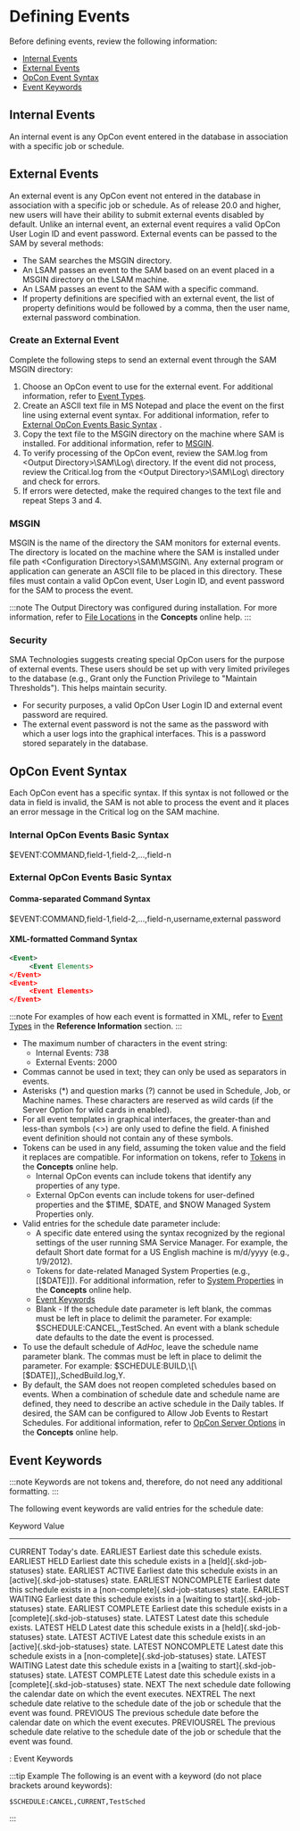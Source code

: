 # Defining Events

Before defining events, review the following information:

- [Internal Events](#Internal)
- [External Events](#External)
- [OpCon Event Syntax](#OpCon)
- [Event Keywords](#Event)

## Internal Events

An internal event is any OpCon event entered in the database in association with a specific job or schedule.

## External Events

An external event is any OpCon event not
entered in the database in association with a specific job or schedule.
As of release 20.0 and higher, new users will have their ability to
submit external events disabled by default. Unlike an internal event, an
external event requires a valid OpCon User
Login ID and event password. External events can be passed to the SAM by
several methods:

- The SAM searches the MSGIN directory.
- An LSAM passes an event to the SAM based on an event placed in a MSGIN directory on the LSAM machine.
- An LSAM passes an event to the SAM with a specific command.
- If property definitions are specified with an external event, the
    list of property definitions would be followed by a comma, then the
    user name, external password combination.

### Create an External Event

Complete the following steps to send an external event through the SAM
MSGIN directory:

1. Choose an OpCon event to use for the external event. For additional information, refer to [Event Types](./types.md).
2. Create an ASCII text file in MS Notepad and place the event on the
    first line using external event syntax. For additional information,
    refer to [External OpCon Events Basic Syntax](#External2)
    .
3. Copy the text file to the MSGIN directory on the machine where SAM
    is installed. For additional information, refer to
    [MSGIN](#MSGIN).
4. To verify processing of the OpCon event,
    review the SAM.log from <Output Directory\>\\SAM\\Log\\ directory.
    If the event did not process, review the Critical.log from the <Output Directory\>\\SAM\\Log\\ directory and check for errors.
5. If errors were detected, make the required changes to the text file
    and repeat Steps 3 and 4.

### MSGIN

MSGIN is the name of the directory the SAM monitors for external events.
The directory is located on the machine where the SAM is installed under
file path <Configuration Directory\>\\SAM\\MSGIN\\. Any external
program or application can generate an ASCII file to be placed in this
directory. These files must contain a valid
OpCon event, User Login ID, and event
password for the SAM to process the event.

:::note
The Output Directory was configured during installation. For more information, refer to [File Locations](../file-locations.md) in the **Concepts** online help.
:::

### Security

SMA Technologies suggests creating special OpCon users for the purpose of external
events. These users should be set up with very limited privileges to the
database (e.g., Grant only the Function Privilege to "Maintain
Thresholds"). This helps maintain security.

- For security purposes, a valid OpCon User
    Login ID and external event password are required.
- The external event password is not the same as the password with
    which a user logs into the graphical interfaces. This is a password
    stored separately in the database.

## OpCon Event Syntax

Each OpCon event has a specific syntax. If this syntax is not followed
or the data in field is invalid, the SAM is not able to process the
event and it places an error message in the Critical log on the SAM
machine.

### Internal OpCon Events Basic Syntax

$EVENT:COMMAND,field-1,field-2,\...,field-n

### External OpCon Events Basic Syntax

#### Comma-separated Command Syntax

$EVENT:COMMAND,field-1,field-2,\...,field-n,username,external password

#### XML-formatted Command Syntax

```xml
<Event>
     <Event Elements>
</Event>
<Event>
     <Event Elements>
</Event>
```

:::note
For examples of how each event is formatted in XML, refer to [Event Types](./types.md) in the **Reference Information** section.
:::

- The maximum number of characters in the event string:
  - Internal Events: 738
  - External Events: 2000
- Commas cannot be used in text; they can only be used as separators
    in events.
- Asterisks (\*) and question marks (?) cannot be used in Schedule,
    Job, or Machine names. These characters are reserved as wild cards
    (if the Server Option for wild cards in enabled).
- For all event templates in graphical interfaces, the greater-than
    and less-than symbols (\<\>) are only used to define the field. A
    finished event definition should not contain any of these symbols.
- Tokens can be used in any field, assuming the token value and the
    field it replaces are compatible. For information on tokens, refer
    to
    [Tokens](../objects/using-properties.md#Tokens)
     in the **Concepts** online help.
  - Internal OpCon events can include
        tokens that identify any properties of any type.
  - External OpCon events can include
        tokens for user-defined properties and the $TIME, $DATE, and
        $NOW Managed System Properties only.
- Valid entries for the schedule date parameter include:
  - A specific date entered using the syntax recognized by the
        regional settings of the user running SMA Service Manager. For
        example, the default Short date format for a US English machine
        is m/d/yyyy (e.g., 1/9/2012).
  - Tokens for date-related Managed System Properties (e.g.,
        \[\[$DATE\]\]). For additional information, refer to [System Properties](../objects/properties.md#System) in
        the **Concepts** online help.
  - [Event Keywords](#Event)
  - Blank - If the schedule date parameter is left blank, the commas
        must be left in place to delimit the parameter. For example:
        $SCHEDULE:CANCEL,,TestSched. An event with a blank
        schedule date defaults to the date the event is processed.
- To use the default schedule of *AdHoc*, leave the schedule name
    parameter blank. The commas must be left in place to delimit the
    parameter. For example:
    $SCHEDULE:BUILD,\[\[$DATE\]\],,SchedBuild.log,Y.
- By default, the SAM does not reopen completed schedules based on
    events. When a combination of schedule date and schedule name are
    defined, they need to describe an active schedule in the Daily
    tables. If desired, the SAM can be configured to Allow Job Events to
    Restart Schedules. For additional information, refer to [OpCon Server Options](../administration/server-options.md)
     in the **Concepts** online help.

## Event Keywords

:::note
Keywords are not tokens and, therefore, do not need any additional formatting.
:::

The following event keywords are valid entries for the schedule date:

  Keyword                Value
  ---------------------- -----------------------------------------------------------------------------------------------------------
  CURRENT                Today\'s date.
  EARLIEST               Earliest date this schedule exists.
  EARLIEST HELD          Earliest date this schedule exists in a [held]{.skd-job-statuses} state.   EARLIEST ACTIVE        Earliest date this schedule exists in an [active]{.skd-job-statuses} state.
  EARLIEST NONCOMPLETE   Earliest date this schedule exists in a [non-complete]{.skd-job-statuses} state.   EARLIEST WAITING       Earliest date this schedule exists in a [waiting to start]{.skd-job-statuses} state.
  EARLIEST COMPLETE      Earliest date this schedule exists in a [complete]{.skd-job-statuses} state.   LATEST                 Latest date this schedule exists.
  LATEST HELD            Latest date this schedule exists in a [held]{.skd-job-statuses} state.   LATEST ACTIVE          Latest date this schedule exists in an [active]{.skd-job-statuses} state.
  LATEST NONCOMPLETE     Latest date this schedule exists in a [non-complete]{.skd-job-statuses} state.   LATEST WAITING         Latest date this schedule exists in a [waiting to start]{.skd-job-statuses} state.
  LATEST COMPLETE        Latest date this schedule exists in a [complete]{.skd-job-statuses} state.   NEXT                   The next schedule date following the calendar date on which the event executes.
  NEXTREL                The next schedule date relative to the schedule date of the job or schedule that the event was found.
  PREVIOUS               The previous schedule date before the calendar date on which the event executes.
  PREVIOUSREL            The previous schedule date relative to the schedule date of the job or schedule that the event was found.

  : Event Keywords

:::tip Example
The following is an event with a keyword (do not place brackets around keywords):

```shell
$SCHEDULE:CANCEL,CURRENT,TestSched
```

:::
